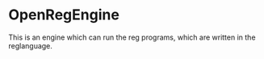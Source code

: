 OpenRegEngine
=============

This is an engine which can run the reg programs, which are written in the reglanguage.
